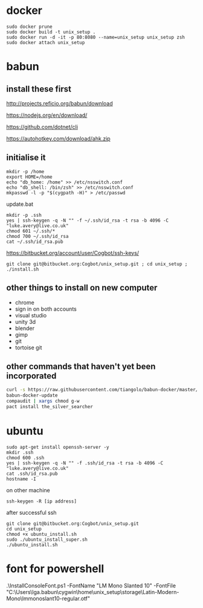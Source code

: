 # docker

    sudo docker prune
    sudo docker build -t unix_setup .
    sudo docker run -d -it -p 80:8080 --name=unix_setup unix_setup zsh
    sudo docker attach unix_setup

# babun

## install these first ##

http://projects.reficio.org/babun/download

https://nodejs.org/en/download/

https://github.com/dotnet/cli

https://autohotkey.com/download/ahk.zip

## initialise it

    mkdir -p /home
	export HOME=/home
	echo "db_home: /home" >> /etc/nsswitch.conf
	echo "db_shell: /bin/zsh" >> /etc/nsswitch.conf
	mkpasswd -l -p "$(cygpath -H)" > /etc/passwd

update.bat

    mkdir -p .ssh
	yes | ssh-keygen -q -N "" -f ~/.ssh/id_rsa -t rsa -b 4096 -C "luke.avery@live.co.uk"
	chmod 601 ~/.ssh/*
    chmod 700 ~/.ssh/id_rsa
	cat ~/.ssh/id_rsa.pub

https://bitbucket.org/account/user/Cogbot/ssh-keys/

    git clone git@bitbucket.org:Cogbot/unix_setup.git ; cd unix_setup ; ./install.sh

## other things to install on new computer ##

* chrome
* sign in on both accounts
* visual studio
* unity 3d
* blender
* gimp
* git
* tortoise git

## other commands that haven't yet been incorporated

``` sh
curl -s https://raw.githubusercontent.com/tiangolo/babun-docker/master/setup.sh | source /dev/stdin
babun-docker-update
compaudit | xargs chmod g-w
pact install the_silver_searcher
```

# ubuntu

    sudo apt-get install openssh-server -y
    mkdir .ssh
    chmod 600 .ssh
    yes | ssh-keygen -q -N "" -f .ssh/id_rsa -t rsa -b 4096 -C "luke.avery@live.co.uk"
    cat .ssh/id_rsa.pub
    hostname -I

on other machine

    ssh-keygen -R [ip address]

after successful ssh

    git clone git@bitbucket.org:Cogbot/unix_setup.git
    cd unix_setup
    chmod +x ubuntu_install.sh
    sudo ./ubuntu_install_super.sh
    ./ubuntu_install.sh

# font for powershell

.\InstallConsoleFont.ps1 -FontName "LM Mono Slanted 10" -FontFile "C:\Users\lga\.babun\cygwin\home\unix_setup\storage\Latin-Modern-Mono\lmmonoslant10-regular.otf"
